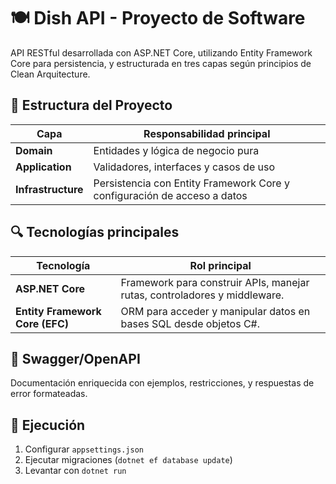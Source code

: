 # 🍽️ Dish API - Proyecto de Software

API RESTful desarrollada con ASP.NET Core, utilizando Entity Framework Core para persistencia, y estructurada en tres capas según principios de Clean Arquitecture.

## 🧱 Estructura del Proyecto

| Capa               | Responsabilidad principal                                                     |
| -----------------  | ----------------------------------------------------------------------------- |
| **Domain**         | Entidades y lógica de negocio pura                                            |
| **Application**    | Validadores, interfaces y casos de uso                                        |
| **Infrastructure** | Persistencia con Entity Framework Core y configuración de acceso a datos      |

## 🔍 Tecnologías principales

| Tecnología              | Rol principal                                                              |
|------------------------|-----------------------------------------------------------------------------|
| **ASP.NET Core**       | Framework para construir APIs, manejar rutas, controladores y middleware.  |
| **Entity Framework Core (EFC)** | ORM para acceder y manipular datos en bases SQL desde objetos C#.         |

## 📄 Swagger/OpenAPI

Documentación enriquecida con ejemplos, restricciones, y respuestas de error formateadas.

## 🚀 Ejecución

1. Configurar `appsettings.json`  
2. Ejecutar migraciones (`dotnet ef database update`)  
3. Levantar con `dotnet run`
